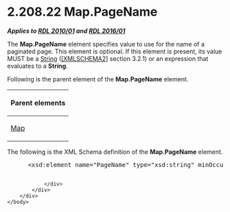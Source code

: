<html dir="LTR" xmlns:mshelp="http://msdn.microsoft.com/mshelp" xmlns:ddue="http://ddue.schemas.microsoft.com/authoring/2003/5" xmlns:xlink="http://www.w3.org/1999/xlink" xmlns:tool="http://www.microsoft.com/tooltip">
    <head>
        <meta http-equiv="Content-Type" content="text/html; CHARSET=utf-8"></meta>
        <meta name="save" content="history"></meta>
        <title>2.208.22 Map.PageName</title>
        <xml>
            <mshelp:toctitle title="2.208.22 Map.PageName"></mshelp:toctitle>
            <mshelp:rltitle title="[MS-RDL]: Map.PageName"></mshelp:rltitle>
            <mshelp:keyword index="A" term="42cd29a4-8926-4f8d-b73d-d214a00f80a0"></mshelp:keyword>
            <mshelp:attr name="DCSext.ContentType" value="open specification"></mshelp:attr>
            <mshelp:attr name="AssetID" value="42cd29a4-8926-4f8d-b73d-d214a00f80a0"></mshelp:attr>
            <mshelp:attr name="TopicType" value="kbRef"></mshelp:attr>
            <mshelp:attr name="DCSext.Title" value="[MS-RDL]: Map.PageName" />
        </xml>
    </head>
    <body>
        <div id="header">
            <h1 class="heading">2.208.22 Map.PageName</h1>
        </div>
        <div id="mainSection">
            <div id="mainBody">
                <div id="allHistory" class="saveHistory"></div>
                <div id="sectionSection0" class="section" name="collapseableSection">
                    

<p><b><i>Applies to </i></b><a href="3428e690-a348-4ec7-8a6a-8efb42d2cdee.html"><b><i>RDL 2010/01</i></b></a><b><i>
and </i></b><a href="52ce3983-2bfc-4e72-9359-42aaf5fe4509.html"><b><i>RDL 2016/01</i></b></a></p>

<p>The <b>Map.PageName</b> element specifies value to use for
the name of a paginated page. This element is optional. If this element is
present, its value MUST be a <a href="1ed81ef3-a683-45e3-aaad-bd2bbe71bc3d.html">String</a>
(<a href="https://go.microsoft.com/fwlink/?LinkId=90610">[XMLSCHEMA2]</a>
section 3.2.1) or an expression that evaluates to a <b>String</b>.</p>

<p>Following is the parent element of the <b>Map.PageName</b>
element. </p>

<table>
 <thead>
  <tr>
   <th>
   <p>Parent elements</p>
   </th>
  </tr>
 </thead>
 <tr>
  <td>
  <p><a href="fd166dd8-6772-4507-b3f6-50a2b7cfd6ac.html">Map</a></p>
  </td>
 </tr>
</table>

<p>The following is the XML Schema definition of the <b>Map.PageName</b>
element.</p>

<dl>
<dd>
<div><pre> &lt;xsd:element name=&quot;PageName&quot; type=&quot;xsd:string&quot; minOccurs=&quot;0&quot; /&gt;
            
</pre></div>
</dd></dl>


                </div>
            </div>
        </div>
    </body>
</html>